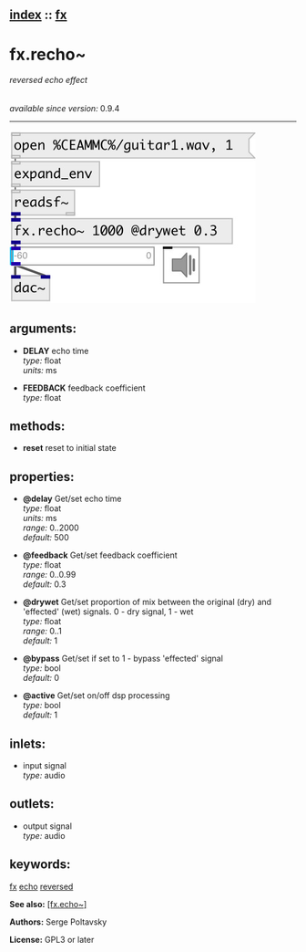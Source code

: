 [index](index.html) :: [fx](category_fx.html)
---

# fx.recho~

###### reversed echo effect

*available since version:* 0.9.4

---




[![example](../examples/img/fx.recho~.jpg)](../examples/pd/fx.recho~.pd)



## arguments:

* **DELAY**
echo time<br>
_type:_ float<br>
_units:_ ms<br>

* **FEEDBACK**
feedback coefficient<br>
_type:_ float<br>



## methods:

* **reset**
reset to initial state<br>




## properties:

* **@delay** 
Get/set echo time<br>
_type:_ float<br>
_units:_ ms<br>
_range:_ 0..2000<br>
_default:_ 500<br>

* **@feedback** 
Get/set feedback coefficient<br>
_type:_ float<br>
_range:_ 0..0.99<br>
_default:_ 0.3<br>

* **@drywet** 
Get/set proportion of mix between the original (dry) and &#39;effected&#39; (wet) signals. 0 -
dry signal, 1 - wet<br>
_type:_ float<br>
_range:_ 0..1<br>
_default:_ 1<br>

* **@bypass** 
Get/set if set to 1 - bypass &#39;effected&#39; signal<br>
_type:_ bool<br>
_default:_ 0<br>

* **@active** 
Get/set on/off dsp processing<br>
_type:_ bool<br>
_default:_ 1<br>



## inlets:

* input signal<br>
_type:_ audio



## outlets:

* output signal<br>
_type:_ audio



## keywords:

[fx](keywords/fx.html)
[echo](keywords/echo.html)
[reversed](keywords/reversed.html)



**See also:**
[\[fx.echo~\]](fx.echo~.html)




**Authors:** Serge Poltavsky




**License:** GPL3 or later





